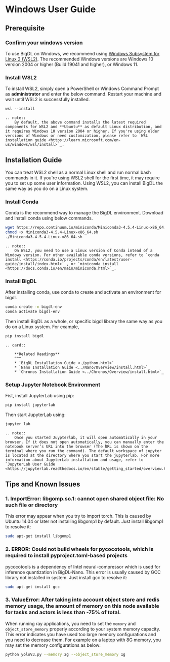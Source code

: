 # Windows User Guide
## Prerequisite


### Confirm your windows version

To use BigDL on Windows, we recommend using [Windows Subsystem for Linux 2 (WSL2)](https://learn.microsoft.com/en-us/windows/wsl/about#what-is-wsl-2). The recommended Windows versions are Windows 10 version 2004 or higher (Build 19041 and higher), or Windows 11.


### Install WSL2

To install WSL2, simply open a PowerShell or Windows Command Prompt as **administrator** and enter the below command. Restart your machine and wait until WSL2 is successfully installed.

```powershell
wsl --install
```

```eval_rst
.. note::
    By default, the above command installs the latest required components for WSL2 and **Ubuntu** as default Linux distribution, and it requires Windows 10 version 2004 or higher. If you're using older versions of Windows or need customization, please refer to `WSL installation guide <https://learn.microsoft.com/en-us/windows/wsl/install>`_.
```

## Installation Guide

You can treat WSL2 shell as a normal Linux shell and run normal bash commands in it. If you're using WSL2 shell for the first time, it may require you to set up some user information. Using WSL2, you can install BigDL the same way as you do on a Linux system.


### Install Conda

Conda is the recommend way to manage the BigDL environment. Download and install conda using below commands.

```bash
wget https://repo.continuum.io/miniconda/Miniconda3-4.5.4-Linux-x86_64.sh
chmod +x Miniconda3-4.5.4-Linux-x86_64.sh
./Miniconda3-4.5.4-Linux-x86_64.sh
```

```eval_rst
.. note::
    On WSL2, you need to use a Linux version of Conda intead of a Windows version. For other available conda versions, refer to `conda install <https://conda.io/projects/conda/en/latest/user-guide/install/index.html>`_, or `miniconda install <https://docs.conda.io/en/main/miniconda.html>`_.
```

### Install BigDL

After installing conda, use conda to create and activate an environment for bigdl.

```bash
conda create -n bigdl-env
conda activate bigdl-env
```

Then install BigDL as a whole, or specific bigdl library the same way as you do on a Linux system. For example,

```bash
pip install bigdl
```

```eval_rst
.. card::

    **Related Readings**
    ^^^
    * `BigDL Installation Guide <./python.html>`_
    * `Nano Installation Guide <../Nano/Overview/install.html>`_
    * `Chronos Installation Guide <../Chronos/Overview/install.html>`_
```

### Setup Jupyter Notebook Environment

Fist, install JupyterLab using pip:

```bash
pip install jupyterlab
```

Then start JupyterLab using:

```bash
jupyter lab
```

```eval_rst
.. note::
    Once you started Juypterlab, it will open automatically in your browser. If it does not open automatically, you can manually enter the notebook server’s URL into the browser (The URL is shown on the terminal where you run the command). The default workspace of jupyter is located at the directory where you start the jupyterlab. For more information about JupyterLab installation and usage, refer to `JupyterLab User Guide <https://jupyterlab.readthedocs.io/en/stable/getting_started/overview.html#>`_.
```

## Tips and Known Issues

### 1. ImportError: libgomp.so.1: cannot open shared object file: No such file or directory

This error may appear when you try to import torch. This is caused by Ubuntu 14.04 or later not installing libgomp1 by default. Just install libgomp1 to resolve it:

```bash
sudo apt-get install libgomp1
```

### 2. ERROR: Could not build wheels for pycocotools, which is required to install pyproject.toml-based projects

pycocotools is a dependency of Intel neural-compressor which is used for inference quantization in BigDL-Nano. This error is usually caused by GCC library not installed in system.  Just install gcc to resolve it:

```bash
sudo apt-get install gcc
```

### 3. ValueError: After taking into account object store and redis memory usage, the amount of memory on this node available for tasks and actors is less than -75% of total.

When running ray applications, you need to set the `memory` and `object_store_memory` properly according to your system memory capacity. This error indicates you have used too large memory configurations and you need to decrease them. For example on a laptop with 8G memory, you may set the memory configurations as below:

```bash
python yoloV3.py --memory 2g --object_store_memory 1g
```
